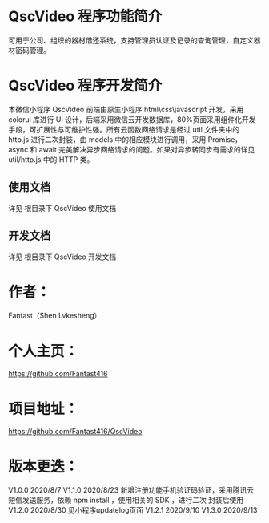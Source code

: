 # QscVideo 程序功能简介

可用于公司、组织的器材借还系统，支持管理员认证及记录的查询管理，自定义器材密码管理。

# QscVideo 程序开发简介

本微信小程序 QscVideo 前端由原生小程序 html\css\javascript 开发，采用 colorui 库进行 UI 设计，后端采用微信云开发数据库，80%页面采用组件化开发手段，可扩展性与可维护性强。所有云函数网络请求是经过 util 文件夹中的 http.js 进行二次封装，由 models 中的相应模块进行调用，采用 Promise，async 和
await 完美解决异步网络请求的问题。如果对异步转同步有需求的详见 util/http.js 中的 HTTP 类。

## 使用文档

详见 根目录下 QscVideo 使用文档

## 开发文档

详见 根目录下 QscVideo 开发文档

# 作者：

Fantast（Shen Lvkesheng）

# 个人主页：

https://github.com/Fantast416

# 项目地址：

https://github.com/Fantast416/QscVideo

# 版本更迭：

V1.0.0 2020/8/7
V1.1.0 2020/8/23 新增注册功能手机验证码验证，采用腾讯云短信发送服务，依赖 npm install ，使用相关的 SDK ，进行二次 封装后使用
V1.2.0 2020/8/30 见小程序updatelog页面
V1.2.1 2020/9/10
V1.3.0 2020/9/13